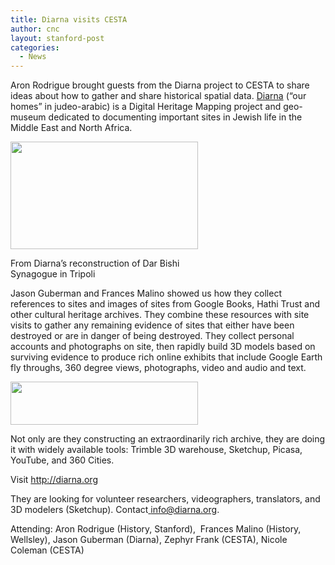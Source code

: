 ```yaml
---
title: Diarna visits CESTA
author: cnc
layout: stanford-post
categories:
  - News
---
```

Aron Rodrigue brought guests from the Diarna project to CESTA to share ideas about how to gather and share historical spatial data. [Diarna][1] (&#8220;our homes&#8221; in judeo-arabic) is a Digital Heritage Mapping project and geo-museum dedicated to documenting important sites in Jewish life in the Middle East and North Africa.

<div id="attachment_595" class="wp-caption alignnone" style="width: 310px">
  <a href="https://cesta.stanford.edu/wp-content/uploads/2013/05/Screen-Shot-2013-05-14-at-9.14.28-AM.png"><img class="size-medium wp-image-595" title="Dar Bishi Synagogue" src="https://cesta.stanford.edu/wp-content/uploads/2013/05/Screen-Shot-2013-05-14-at-9.14.28-AM-300x172.png" alt="" width="300" height="172" /></a><p class="wp-caption-text">
    From Diarna&#8217;s reconstruction of Dar Bishi Synagogue in Tripoli
  </p>
</div>

Jason Guberman and Frances Malino showed us how they collect references to sites and images of sites from Google Books, Hathi Trust and other cultural heritage archives. They combine these resources with site visits to gather any remaining evidence of sites that either have been destroyed or are in danger of being destroyed. They collect personal accounts and photographs on site, then rapidly build 3D models based on surviving evidence to produce rich online exhibits that include Google Earth fly throughs, 360 degree views, photographs, video and audio and text.

[<img class="alignnone size-medium wp-image-593" title="177__820x740_esther-banner" src="https://cesta.stanford.edu/wp-content/uploads/2013/05/177__820x740_esther-banner-300x69.png" alt="" width="300" height="69" />][2]

Not only are they constructing an extraordinarily rich archive, they are doing it with widely available tools: Trimble 3D warehouse, Sketchup, Picasa, YouTube, and 360 Cities.

Visit http://diarna.org

They are looking for volunteer researchers, videographers, translators, and 3D modelers (Sketchup). Contact[ info@diarna.org][3].

Attending: Aron Rodrigue (History, Stanford),  Frances Malino (History, Wellsley), Jason Guberman (Diarna), Zephyr Frank (CESTA), Nicole Coleman (CESTA)

 [1]: http://diarna.org
 [2]: https://cesta.stanford.edu/wp-content/uploads/2013/05/177__820x740_esther-banner.png
 [3]: mailto:info@diarna.org
